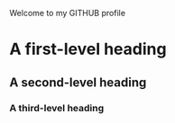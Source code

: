 Welcome to my GITHUB profile
# A first-level heading
## A second-level heading
### A third-level heading
